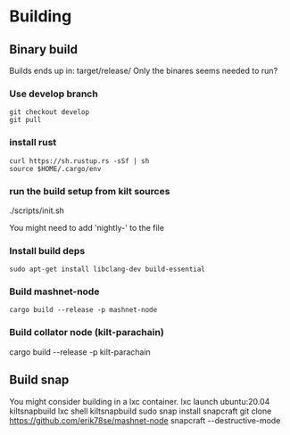 # Building

## Binary build
Builds ends up in: target/release/
Only the binares seems needed to run?


### Use develop branch
    git checkout develop
    git pull

### install rust 
    curl https://sh.rustup.rs -sSf | sh
    source $HOME/.cargo/env

### run the build setup from kilt sources
   ./scripts/init.sh 

You might need to add 'nightly-' to the file 

### Install build deps

    sudo apt-get install libclang-dev build-essential

### Build mashnet-node
    cargo build --release -p mashnet-node

### Build collator node (kilt-parachain)
   cargo build --release -p kilt-parachain

## Build snap
You might consider building in a lxc container.
    lxc launch ubuntu:20.04 kiltsnapbuild
    lxc shell kiltsnapbuild
      sudo snap install snapcraft
      git clone https://github.com/erik78se/mashnet-node
      snapcraft --destructive-mode

      
